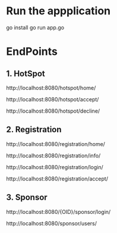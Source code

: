 # Run the appplication
go install
go run app.go

# EndPoints
## 1. HotSpot
http://localhost:8080/hotspot/home/

http://localhost:8080/hotspot/accept/

http://localhost:8080/hotspot/decline/


## 2. Registration
http://localhost:8080/registration/home/

http://localhost:8080/registration/info/

http://localhost:8080/registration/login/

http://localhost:8080/registration/accept/


## 3. Sponsor
http://localhost:8080/{OID}/sponsor/login/

http://localhost:8080/sponsor/users/
